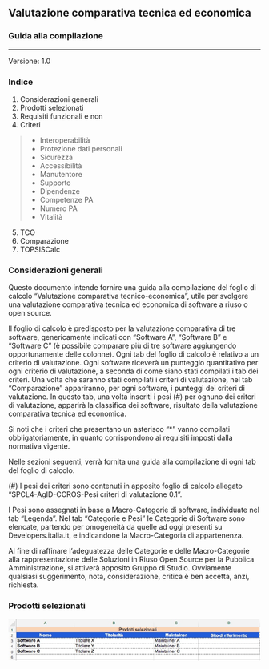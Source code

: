 ## Valutazione comparativa tecnica ed economica

### Guida alla compilazione
***
Versione: 1.0


### Indice

1. Considerazioni generali
2. Prodotti selezionati
3. Requisiti funzionali e non
4. Criteri
> - Interoperabilità
> - Protezione dati personali
> - Sicurezza
> - Accessibilità
> - Manutentore
> - Supporto
> - Dipendenze
> - Competenze PA
> - Numero PA
> - Vitalità
5. TCO
6. Comparazione
7. TOPSISCalc


### Considerazioni generali

Questo documento intende fornire una guida alla compilazione del foglio di calcolo “Valutazione comparativa tecnico-economica”, utile per svolgere una valutazione comparativa tecnica ed economica di software a riuso o open source.

Il foglio di calcolo è predisposto per la valutazione comparativa di tre software, genericamente indicati con “Software A”, “Software B” e “Software C” (è possibile comparare più di tre software aggiungendo opportunamente delle colonne). Ogni tab del foglio di calcolo è relativo a un criterio di valutazione. Ogni software riceverà un punteggio quantitativo per ogni criterio di valutazione, a seconda di come siano stati compilati i tab dei criteri. Una volta che saranno stati compilati i criteri di valutazione, nel tab “Comparazione” appariranno, per ogni software, i punteggi dei criteri di valutazione. In questo tab, una volta inseriti i pesi (#) per ognuno dei criteri di valutazione, apparirà la classifica dei software, risultato della valutazione comparativa tecnica ed economica.

Si noti che i criteri che presentano un asterisco “*” vanno compilati obbligatoriamente, in quanto corrispondono ai requisiti imposti dalla normativa vigente.

Nelle sezioni seguenti, verrà fornita una guida alla compilazione di ogni tab del foglio di calcolo. 

(#) I pesi dei criteri sono contenuti in apposito foglio di calcolo allegato “SPCL4-AgID-CCROS-Pesi criteri di valutazione 0.1”.

I Pesi sono assegnati in base a Macro-Categorie di software, individuate nel tab “Legenda”. Nel tab “Categorie e Pesi” le Categorie di Software sono elencate, partendo per omogeneità da quelle ad oggi presenti su Developers.italia.it, e indicandone la Macro-Categoria di appartenenza.

Al fine di raffinare l’adeguatezza delle Categorie e delle Macro-Categorie alla rappresentazione delle Soluzioni in Riuso Open Source per la Pubblica Amministrazione, si attiverà apposito Gruppo di Studio. Ovviamente qualsiasi suggerimento, nota, considerazione, critica è ben accetta, anzi, richiesta.

### Prodotti selezionati

<img src="https://github.com/AgID/ccros-valcomp/blob/lab/images/Tab01.jpg" alt="Tabella 01">

